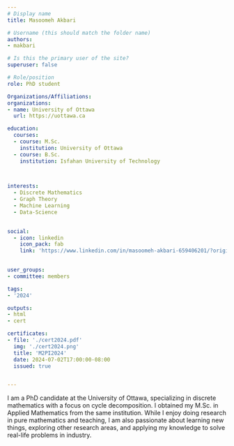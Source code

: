 ```yaml
---
# Display name
title: Masoomeh Akbari

# Username (this should match the folder name)
authors:
- makbari

# Is this the primary user of the site?
superuser: false

# Role/position
role: PhD student

Organizations/Affiliations:
organizations:
- name: University of Ottawa
  url: https://uottawa.ca

education:
  courses:
  - course: M.Sc.
    institution: University of Ottawa
  - course: B.Sc.
    institution: Isfahan University of Technology
  


interests:
  - Discrete Mathematics
  - Graph Theory
  - Machine Learning
  - Data-Science
  

social:
  - icon: linkedin
    icon_pack: fab
    link: 'https://www.linkedin.com/in/masoomeh-akbari-659406201/?originalSubdomain=ca'
   

user_groups:
- committee: members

tags:
- '2024'

outputs:
- html
- cert

certificates:
- file: './cert2024.pdf'
  img: './cert2024.png'
  title: 'M2PI2024'
  date: 2024-07-02T17:00:00-08:00
  issued: true


---
```


I am a PhD candidate at the University of Ottawa, specializing in discrete mathematics with a focus on cycle decomposition. I obtained my M.Sc. in Applied Mathematics from the same institution. While I enjoy doing research in pure mathematics and teaching, I am also passionate about learning new things, exploring other research areas, and applying my knowledge to solve real-life problems in industry.

